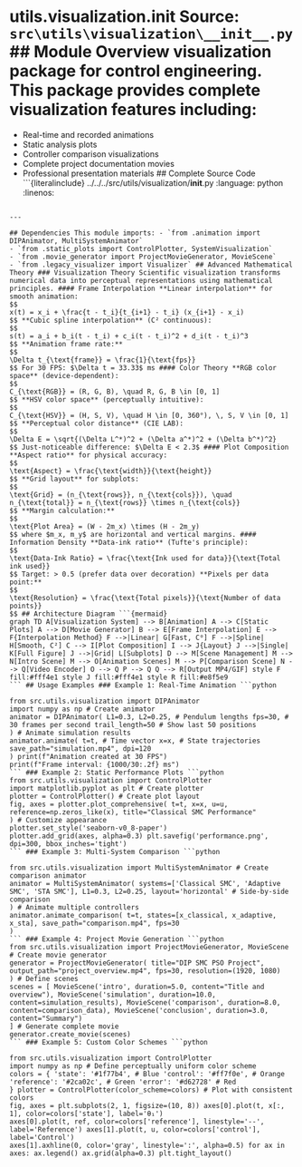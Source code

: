 # utils.visualization.__init__ **Source:** `src\utils\visualization\__init__.py` ## Module Overview visualization package for control engineering. This package provides complete visualization features including:

- Real-time and recorded animations
- Static analysis plots
- Controller comparison visualizations
- Complete project documentation movies
- Professional presentation materials ## Complete Source Code ```{literalinclude} ../../../src/utils/visualization/__init__.py
:language: python
:linenos:
```

---

## Dependencies This module imports: - `from .animation import DIPAnimator, MultiSystemAnimator`
- `from .static_plots import ControlPlotter, SystemVisualization`
- `from .movie_generator import ProjectMovieGenerator, MovieScene`
- `from .legacy_visualizer import Visualizer` ## Advanced Mathematical Theory ### Visualization Theory Scientific visualization transforms numerical data into perceptual representations using mathematical principles. #### Frame Interpolation **Linear interpolation** for smooth animation:
$$
x(t) = x_i + \frac{t - t_i}{t_{i+1} - t_i} (x_{i+1} - x_i)
$$ **Cubic spline interpolation** (C² continuous):
$$
s(t) = a_i + b_i(t - t_i) + c_i(t - t_i)^2 + d_i(t - t_i)^3
$$ **Animation frame rate:**
$$
\Delta t_{\text{frame}} = \frac{1}{\text{fps}}
$$ For 30 FPS: $\Delta t = 33.33$ ms #### Color Theory **RGB color space** (device-dependent):
$$
C_{\text{RGB}} = (R, G, B), \quad R, G, B \in [0, 1]
$$ **HSV color space** (perceptually intuitive):
$$
C_{\text{HSV}} = (H, S, V), \quad H \in [0, 360°), \, S, V \in [0, 1]
$$ **Perceptual color distance** (CIE LAB):
$$
\Delta E = \sqrt{(\Delta L^*)^2 + (\Delta a^*)^2 + (\Delta b^*)^2}
$$ Just-noticeable difference: $\Delta E < 2.3$ #### Plot Composition **Aspect ratio** for physical accuracy:
$$
\text{Aspect} = \frac{\text{width}}{\text{height}}
$$ **Grid layout** for subplots:
$$
\text{Grid} = (n_{\text{rows}}, n_{\text{cols}}), \quad n_{\text{total}} = n_{\text{rows}} \times n_{\text{cols}}
$$ **Margin calculation:**
$$
\text{Plot Area} = (W - 2m_x) \times (H - 2m_y)
$$ where $m_x, m_y$ are horizontal and vertical margins. #### Information Density **Data-ink ratio** (Tufte's principle):
$$
\text{Data-Ink Ratio} = \frac{\text{Ink used for data}}{\text{Total ink used}}
$$ Target: > 0.5 (prefer data over decoration) **Pixels per data point:**
$$
\text{Resolution} = \frac{\text{Total pixels}}{\text{Number of data points}}
$$ ## Architecture Diagram ```{mermaid}
graph TD A[Visualization System] --> B[Animation] A --> C[Static Plots] A --> D[Movie Generator] B --> E[Frame Interpolation] E --> F{Interpolation Method} F -->|Linear| G[Fast, C⁰] F -->|Spline| H[Smooth, C²] C --> I[Plot Composition] I --> J{Layout} J -->|Single| K[Full Figure] J -->|Grid| L[Subplots] D --> M[Scene Management] M --> N[Intro Scene] M --> O[Animation Scenes] M --> P[Comparison Scene] N --> Q[Video Encoder] O --> Q P --> Q Q --> R[Output MP4/GIF] style F fill:#fff4e1 style J fill:#fff4e1 style R fill:#e8f5e9
``` ## Usage Examples ### Example 1: Real-Time Animation ```python

from src.utils.visualization import DIPAnimator
import numpy as np # Create animator
animator = DIPAnimator( L1=0.3, L2=0.25, # Pendulum lengths fps=30, # 30 frames per second trail_length=50 # Show last 50 positions
) # Animate simulation results
animator.animate( t=t, # Time vector x=x, # State trajectories save_path="simulation.mp4", dpi=120
) print(f"Animation created at 30 FPS")
print(f"Frame interval: {1000/30:.2f} ms")
``` ### Example 2: Static Performance Plots ```python
from src.utils.visualization import ControlPlotter
import matplotlib.pyplot as plt # Create plotter
plotter = ControlPlotter() # Create plot layout
fig, axes = plotter.plot_comprehensive( t=t, x=x, u=u, reference=np.zeros_like(x), title="Classical SMC Performance"
) # Customize appearance
plotter.set_style('seaborn-v0_8-paper')
plotter.add_grid(axes, alpha=0.3) plt.savefig('performance.png', dpi=300, bbox_inches='tight')
``` ### Example 3: Multi-System Comparison ```python

from src.utils.visualization import MultiSystemAnimator # Create comparison animator
animator = MultiSystemAnimator( systems=['Classical SMC', 'Adaptive SMC', 'STA SMC'], L1=0.3, L2=0.25, layout='horizontal' # Side-by-side comparison
) # Animate multiple controllers
animator.animate_comparison( t=t, states=[x_classical, x_adaptive, x_sta], save_path="comparison.mp4", fps=30
)
``` ### Example 4: Project Movie Generation ```python
from src.utils.visualization import ProjectMovieGenerator, MovieScene # Create movie generator
generator = ProjectMovieGenerator( title="DIP SMC PSO Project", output_path="project_overview.mp4", fps=30, resolution=(1920, 1080)
) # Define scenes
scenes = [ MovieScene('intro', duration=5.0, content="Title and overview"), MovieScene('simulation', duration=10.0, content=simulation_results), MovieScene('comparison', duration=8.0, content=comparison_data), MovieScene('conclusion', duration=3.0, content="Summary")
] # Generate complete movie
generator.create_movie(scenes)
``` ### Example 5: Custom Color Schemes ```python

from src.utils.visualization import ControlPlotter
import numpy as np # Define perceptually uniform color scheme
colors = { 'state': '#1f77b4', # Blue 'control': '#ff7f0e', # Orange 'reference': '#2ca02c', # Green 'error': '#d62728' # Red
} plotter = ControlPlotter(color_scheme=colors) # Plot with consistent colors
fig, axes = plt.subplots(2, 1, figsize=(10, 8)) axes[0].plot(t, x[:, 1], color=colors['state'], label='θ₁')
axes[0].plot(t, ref, color=colors['reference'], linestyle='--', label='Reference') axes[1].plot(t, u, color=colors['control'], label='Control')
axes[1].axhline(0, color='gray', linestyle=':', alpha=0.5) for ax in axes: ax.legend() ax.grid(alpha=0.3) plt.tight_layout()
```
